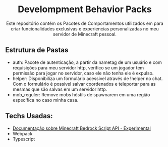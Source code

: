 <h1 align="center">Develompment Behavior Packs</h1>
<p align="center">Este repositório contém os Pacotes de Comportamentos utilizados em para criar funcionalidades exclusivas e experiencias personalizadas no meu servidor de Minecraft pessoal.</p>

## Estrutura de Pastas
- auth: Pacote de autenticação, a partir da nametag de um usuário e com requisições para meu servidor http, verifico se um jogador tem permissão para jogar no servidor, caso ele não tenha ele é expulso.
- helper: Disponibiliza um formulário acessivel através de !helper no chat. Com o formulário é possivel salvar coordenados e teleportar para as mesmas que são salvas em um servidor http.
- mob_reguler: Remove mobs hóstils de spawnarem em uma região específica no caso minha casa.

## Techs Usadas:
- [Documentação sobre Minecraft Bedrock Script API -  Experimental](https://learn.microsoft.com/en-us/minecraft/creator/scriptapi/?view=minecraft-bedrock-experimental)
- Webpack
- Typescript
